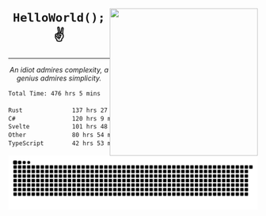 <div text-align="center">
    <img src="https://i.imgur.com/h1q15Kt.gife" align="right" width="299" height="299">
    <h1 align="center"><code>HelloWorld();</code> ✌️</h1>
    <hr>
    <p align="center"><i>An idiot admires complexity, a genius admires simplicity.</i></p>
</div>

<!--START_SECTION:waka-->

```txt
Total Time: 476 hrs 5 mins

Rust              137 hrs 27 mins ██████▒░░░░░░░░░░░░░░░░░░   24.68 %
C#                120 hrs 9 mins  █████▒░░░░░░░░░░░░░░░░░░░   21.57 %
Svelte            101 hrs 48 mins ████▓░░░░░░░░░░░░░░░░░░░░   18.28 %
Other             80 hrs 54 mins  ███▓░░░░░░░░░░░░░░░░░░░░░   14.53 %
TypeScript        42 hrs 53 mins  ██░░░░░░░░░░░░░░░░░░░░░░░   07.70 %
```

<!--END_SECTION:waka-->

<picture>
  <source media="(prefers-color-scheme: dark)" srcset="https://raw.githubusercontent.com/Somfic/Somfic/main/github-contribution-grid-snake-dark.svg">
  <source media="(prefers-color-scheme: light)" srcset="https://raw.githubusercontent.com/Somfic/Somfic/main/github-contribution-grid-snake.svg">
  <img alt="github contribution grid snake animation" src="https://raw.githubusercontent.com/Somfic/Somfic/main/github-contribution-grid-snake.svg">
</picture>
